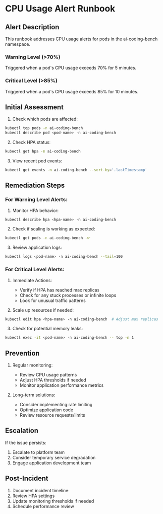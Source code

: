 # CPU Usage Alert Runbook

## Alert Description

This runbook addresses CPU usage alerts for pods in the ai-coding-bench namespace.

### Warning Level (>70%)

Triggered when a pod's CPU usage exceeds 70% for 5 minutes.

### Critical Level (>85%)

Triggered when a pod's CPU usage exceeds 85% for 10 minutes.

## Initial Assessment

1. Check which pods are affected:
```bash
kubectl top pods -n ai-coding-bench
kubectl describe pod <pod-name> -n ai-coding-bench
```

2. Check HPA status:
```bash
kubectl get hpa -n ai-coding-bench
```

3. View recent pod events:
```bash
kubectl get events -n ai-coding-bench --sort-by='.lastTimestamp'
```

## Remediation Steps

### For Warning Level Alerts:

1. Monitor HPA behavior:
```bash
kubectl describe hpa <hpa-name> -n ai-coding-bench
```

2. Check if scaling is working as expected:
```bash
kubectl get pods -n ai-coding-bench -w
```

3. Review application logs:
```bash
kubectl logs <pod-name> -n ai-coding-bench --tail=100
```

### For Critical Level Alerts:

1. Immediate Actions:
   - Verify if HPA has reached max replicas
   - Check for any stuck processes or infinite loops
   - Look for unusual traffic patterns

2. Scale up resources if needed:
```bash
kubectl edit hpa <hpa-name> -n ai-coding-bench  # Adjust max replicas
```

3. Check for potential memory leaks:
```bash
kubectl exec -it <pod-name> -n ai-coding-bench -- top -n 1
```

## Prevention

1. Regular monitoring:
   - Review CPU usage patterns
   - Adjust HPA thresholds if needed
   - Monitor application performance metrics

2. Long-term solutions:
   - Consider implementing rate limiting
   - Optimize application code
   - Review resource requests/limits

## Escalation

If the issue persists:
1. Escalate to platform team
2. Consider temporary service degradation
3. Engage application development team

## Post-Incident

1. Document incident timeline
2. Review HPA settings
3. Update monitoring thresholds if needed
4. Schedule performance review 